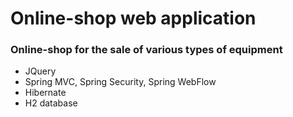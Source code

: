 # Online-shop web application
### Online-shop for the sale of various types of equipment
*	JQuery
*	Spring MVC, Spring Security, Spring WebFlow
* Hibernate
* H2 database
